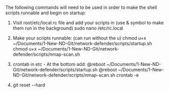 The following commands will need to be used in order to make the shell scripts
runnable and begin on startup:

1) Visit root/etc/local.rc file and add your scripts in
(use & symbol to make them run in the background)
sudo nano /etc/rc.local

2) Make your scripts runnable: (can run without the u)
chmod u+x ~/Documents/1-New-ND-Git/network-defender/scripts/startup.sh
chmod u+x ~/Documents/1-New-ND-Git/network-defender/scripts/nmap-scan.sh

3) crontab in etc - At the bottom add:
@reboot ~/Documents/1-New-ND-Git/network-defender/scripts/startup.sh
@reboot ~/Documents/1-New-ND-Git/network-defender/scripts/nmap-scan.sh
crontab -e

4) git reset --hard

